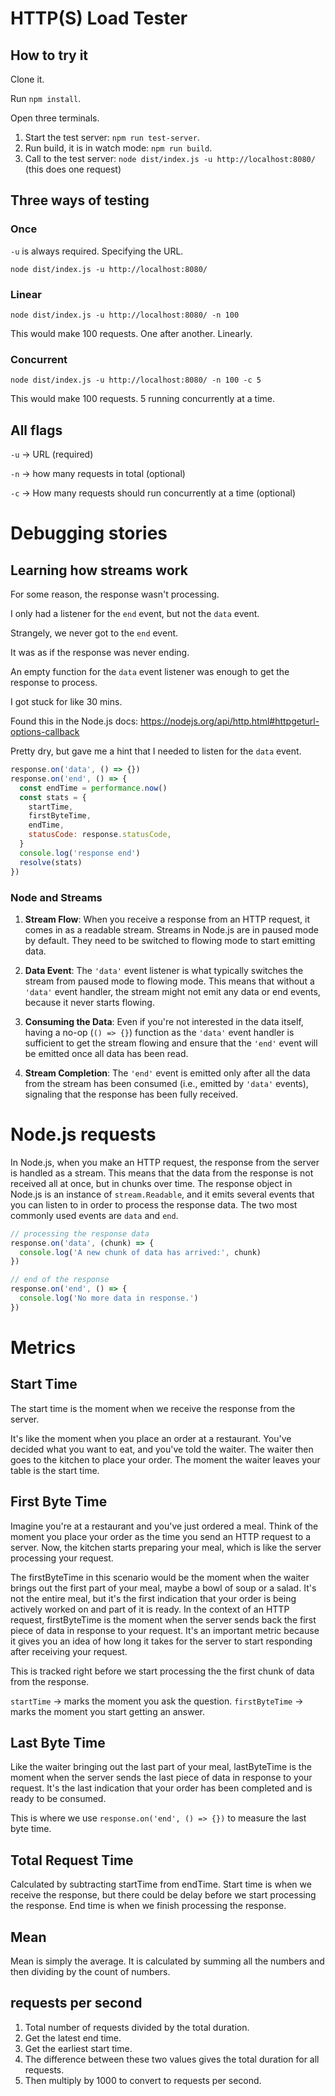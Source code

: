 # HTTP(S) Load Tester

## How to try it

Clone it.

Run `npm install`.

Open three terminals.

1. Start the test server: `npm run test-server`.
2. Run build, it is in watch mode: `npm run build`.
3. Call to the test server: `node dist/index.js -u http://localhost:8080/` (this does one request)

## Three ways of testing

### Once

`-u` is always required. Specifying the URL.

`node dist/index.js -u http://localhost:8080/`

### Linear

`node dist/index.js -u http://localhost:8080/ -n 100`

This would make 100 requests. One after another. Linearly.

### Concurrent

`node dist/index.js -u http://localhost:8080/ -n 100 -c 5`

This would make 100 requests. 5 running concurrently at a time.

## All flags

`-u` -> URL (required)

`-n` -> how many requests in total (optional)

`-c` -> How many requests should run concurrently at a time (optional)

# Debugging stories

## Learning how streams work

For some reason, the response wasn't processing.

I only had a listener for the `end` event, but not the `data` event.

Strangely, we never got to the `end` event.

It was as if the response was never ending.

An empty function for the `data` event listener was enough to get the response to process.

I got stuck for like 30 mins.

Found this in the Node.js docs: https://nodejs.org/api/http.html#httpgeturl-options-callback

Pretty dry, but gave me a hint that I needed to listen for the `data` event.

```js
response.on('data', () => {})
response.on('end', () => {
  const endTime = performance.now()
  const stats = {
    startTime,
    firstByteTime,
    endTime,
    statusCode: response.statusCode,
  }
  console.log('response end')
  resolve(stats)
})
```

### Node and Streams

1. **Stream Flow**: When you receive a response from an HTTP request, it comes in as a readable stream. Streams in Node.js are in paused mode by default. They need to be switched to flowing mode to start emitting data.

2. **Data Event**: The `'data'` event listener is what typically switches the stream from paused mode to flowing mode. This means that without a `'data'` event handler, the stream might not emit any data or end events, because it never starts flowing.

3. **Consuming the Data**: Even if you're not interested in the data itself, having a no-op (`() => {}`) function as the `'data'` event handler is sufficient to get the stream flowing and ensure that the `'end'` event will be emitted once all data has been read.

4. **Stream Completion**: The `'end'` event is emitted only after all the data from the stream has been consumed (i.e., emitted by `'data'` events), signaling that the response has been fully received.

# Node.js requests

In Node.js, when you make an HTTP request, the response from the server is handled as a stream. This means that the data from the response is not received all at once, but in chunks over time. The response object in Node.js is an instance of `stream.Readable`, and it emits several events that you can listen to in order to process the response data. The two most commonly used events are `data` and `end`.

```js
// processing the response data
response.on('data', (chunk) => {
  console.log('A new chunk of data has arrived:', chunk)
})
```

```js
// end of the response
response.on('end', () => {
  console.log('No more data in response.')
})
```

# Metrics

## Start Time

The start time is the moment when we receive the response from the server.

It's like the moment when you place an order at a restaurant. You've decided what you want to eat, and you've told the waiter. The waiter then goes to the kitchen to place your order. The moment the waiter leaves your table is the start time.

## First Byte Time

Imagine you're at a restaurant and you've just ordered a meal. Think of the moment you place your order as the time you send an HTTP request to a server. Now, the kitchen starts preparing your meal, which is like the server processing your request.

The firstByteTime in this scenario would be the moment when the waiter brings out the first part of your meal, maybe a bowl of soup or a salad. It's not the entire meal, but it's the first indication that your order is being actively worked on and part of it is ready. In the context of an HTTP request, firstByteTime is the moment when the server sends back the first piece of data in response to your request. It's an important metric because it gives you an idea of how long it takes for the server to start responding after receiving your request.

This is tracked right before we start processing the the first chunk of data from the response.

`startTime` → marks the moment you ask the question.
`firstByteTime` → marks the moment you start getting an answer.

## Last Byte Time

Like the waiter bringing out the last part of your meal, lastByteTime is the moment when the server sends the last piece of data in response to your request. It's the last indication that your order has been completed and is ready to be consumed.

This is where we use `response.on('end', () => {})` to measure the last byte time.

## Total Request Time

Calculated by subtracting startTime from endTime. Start time is when we receive the response, but there could be delay before we start processing the response. End time is when we finish processing the response.

## Mean

Mean is simply the average. It is calculated by summing all the numbers and then dividing by the count of numbers.

## requests per second

1. Total number of requests divided by the total duration.
2. Get the latest end time.
3. Get the earliest start time.
4. The difference between these two values gives the total duration for all requests.
5. Then multiply by 1000 to convert to requests per second.
